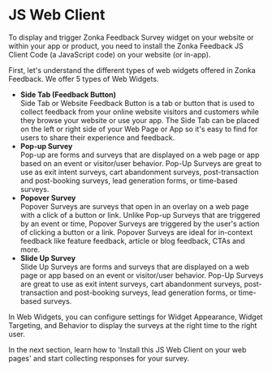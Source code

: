# JS Web Client

To display and trigger Zonka Feedback Survey widget on your website or within your app or product, you need to install the Zonka Feedback JS Client Code (a JavaScript code) on your website (or in-app).

First, let's understand the different types of web widgets offered in Zonka Feedback. We offer 5 types of Web Widgets.

* **Side Tab (Feedback Button)**\
  Side Tab or Website Feedback Button is a tab or button that is used to collect feedback from your online website visitors and customers while they browse your website or use your app. The Side Tab can be placed on the left or right side of your Web Page or App so it's easy to find for users to share their experience and feedback.
* **Pop-up Survey**\
  Pop-up are forms and surveys that are displayed on a web page or app based on an event or visitor/user behavior. Pop-Up Surveys are great to use as exit intent surveys, cart abandonment surveys, post-transaction and post-booking surveys, lead generation forms, or time-based surveys.
* **Popover Survey**\
  Popover Surveys are surveys that open in an overlay on a web page with a click of a button or link. Unlike Pop-up Surveys that are triggered by an event or time, Popover Surveys are triggered by the user's action of clicking a button or a link. Popover Surveys are ideal for in-context feedback like feature feedback, article or blog feedback, CTAs and more.
* **Slide Up Survey**\
  Slide Up Surveys are forms and surveys that are displayed on a web page or app based on an event or visitor/user behavior. Pop-Up Surveys are great to use as exit intent surveys, cart abandonment surveys, post-transaction and post-booking surveys, lead generation forms, or time-based surveys.

In Web Widgets, you can configure settings for Widget Appearance, Widget Targeting, and Behavior to display the surveys at the right time to the right user.

In the next section, learn how to 'Install this JS Web Client on your web pages' and start collecting responses for your survey.
